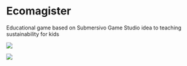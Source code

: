 # Ecomagister
Educational game based on Submersivo Game Studio idea to teaching sustainability for kids

![](https://i.imgur.com/pWTuOUW.png)

![](https://i.imgur.com/aZBrTgZ.png)
